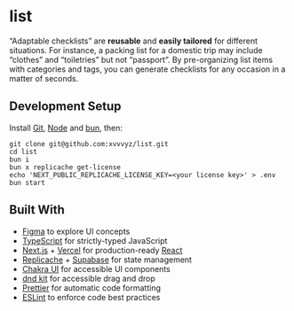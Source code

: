 # list

&ldquo;Adaptable checklists&rdquo; are **reusable** and **easily tailored** for different situations. For instance, a
packing list for a domestic trip may include &ldquo;clothes&rdquo; and &ldquo;toiletries&rdquo; but not
&ldquo;passport&rdquo;. By pre-organizing list items with categories and tags, you can generate checklists for any
occasion in a matter of seconds.

## Development Setup

Install [Git](https://git-scm.com/book/en/v2/Getting-Started-Installing-Git), [Node](https://nodejs.org/en/download) and
[bun](https://bun.sh/docs/installation), then:

```shell
git clone git@github.com:xvvvyz/list.git
cd list
bun i
bun x replicache get-license
echo 'NEXT_PUBLIC_REPLICACHE_LICENSE_KEY=<your license key>' > .env
bun start
```

## Built With

- [Figma](https://www.figma.com) to explore UI concepts
- [TypeScript](https://www.typescriptlang.org) for strictly-typed JavaScript
- [Next.js](https://nextjs.org) + [Vercel](https://vercel.com) for production-ready [React](https://reactjs.org)
- [Replicache](https://replicache.dev) + [Supabase](https://supabase.com) for state management
- [Chakra UI](https://chakra-ui.com) for accessible UI components
- [dnd kit](https://dndkit.com) for accessible drag and drop
- [Prettier](https://prettier.io) for automatic code formatting
- [ESLint](https://eslint.org) to enforce code best practices
